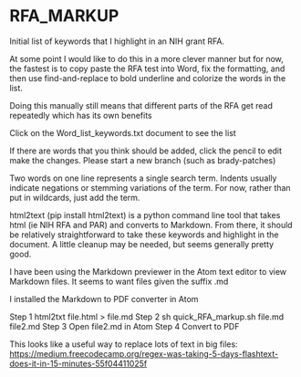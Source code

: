 # RFA_MARKUP
Initial list of keywords that I highlight in an NIH grant RFA. 

At some point I would like to do this in a more clever manner but for now, the fastest is to copy paste the RFA
test into Word, fix the formatting, and then use find-and-replace to bold underline and colorize the words in the list.

Doing this manually still means that different parts of the RFA get read repeatedly which has its own benefits

Click on the Word_list_keywords.txt document to see the list 

If there are words that you think should be added, click the pencil to edit
make the changes. 
Please start a new branch (such as brady-patches)

Two words on one line represents a single search term.
Indents usually indicate negations or stemming variations of the term.
For now, rather than put in wildcards, just add the term.


html2text (pip install html2text) is a python command line tool that takes html (ie NIH RFA and PAR) and converts to Markdown. 
From there, it should be relatively straightforward to take these keywords and highlight in the document.
A little cleanup may be needed, but seems generally pretty good.

I have been using the Markdown previewer in the Atom text editor to view Markdown files. 
It seems to want files given the suffix .md 

I installed the Markdown to PDF  converter in Atom


Step 1
html2txt file.html > file.md
Step 2
sh quick_RFA_markup.sh file.md  file2.md
Step 3
Open file2.md in Atom 
Step 4 
Convert to PDF


This looks like a useful way to replace lots of text in big files:
https://medium.freecodecamp.org/regex-was-taking-5-days-flashtext-does-it-in-15-minutes-55f04411025f


